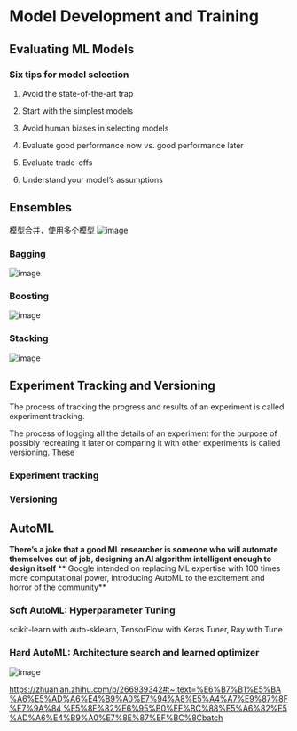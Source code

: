 # Model Development and Training	
## Evaluating ML Models	
### Six tips for model selection	
1. Avoid the state-of-the-art trap

2. Start with the simplest models

3. Avoid human biases in selecting models
   
4. Evaluate good performance now vs. good performance later

5. Evaluate trade-offs

6. Understand your model’s assumptions

## Ensembles	
模型合并，使用多个模型
![image](https://github.com/spevenhe/Study/assets/42630862/81f064ab-3646-4d65-bcda-e7422f6f5dff)


### Bagging	
![image](https://github.com/spevenhe/Study/assets/42630862/4d742e96-18df-41c2-a4b4-961b21f4c021)


### Boosting	

![image](https://github.com/spevenhe/Study/assets/42630862/7d25c07a-5b38-41e4-b31f-f0b5a7702799)


### Stacking	
![image](https://github.com/spevenhe/Study/assets/42630862/12fe2a04-efe1-4d96-ae49-fe2d3dc9a50b)



## Experiment Tracking and Versioning
The process of tracking the progress and results of an experiment is called experiment tracking. 

The process of logging all the details of an experiment for the purpose of possibly recreating it later or comparing it with other experiments is called versioning. These

### Experiment tracking



### Versioning



## AutoML
**There’s a joke that a good ML researcher is someone who will automate themselves out of job, designing an AI algorithm intelligent enough to design itself**
** Google intended on replacing ML expertise with 100 times more computational power, introducing AutoML to the excitement and horror of the community**


### Soft AutoML: Hyperparameter Tuning
scikit-learn with auto-sklearn, TensorFlow with Keras Tuner, Ray with Tune


### Hard AutoML: Architecture search and learned optimizer

![image](https://github.com/spevenhe/Study/assets/42630862/4a559cb6-8d65-49a5-adcd-0fb873643bf6)


https://zhuanlan.zhihu.com/p/266939342#:~:text=%E6%B7%B1%E5%BA%A6%E5%AD%A6%E4%B9%A0%E7%94%A8%E5%A4%A7%E9%87%8F%E7%9A%84,%E5%8F%82%E6%95%B0%EF%BC%88%E5%A6%82%E5%AD%A6%E4%B9%A0%E7%8E%87%EF%BC%8Cbatch





